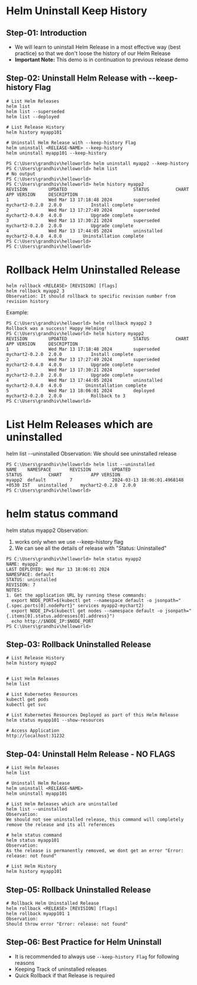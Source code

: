 # Helm Uninstall Keep History 

## Step-01: Introduction
- We will learn to uninstall Helm Release in a most effective way (best practice) so that we don't loose the history of our Helm Release
- **Important Note:** This demo is in continuation to previous release demo

## Step-02: Uninstall Helm Release with --keep-history Flag
```t
# List Helm Releases
helm list
helm list --superseded
helm list --deployed

# List Release History
helm history myapp101

# Uninstall Helm Release with --keep-history Flag
helm uninstall <RELEASE-NAME> --keep-history
helm uninstall myapp101 --keep-history
```

```t
PS C:\Users\grandhiv\helloworld> helm uninstall myapp2 --keep-history
PS C:\Users\grandhiv\helloworld> helm list
# No output
PS C:\Users\grandhiv\helloworld>
PS C:\Users\grandhiv\helloworld> helm history myapp2
REVISION        UPDATED                         STATUS          CHART           APP VERSION     DESCRIPTION
1               Wed Mar 13 17:18:48 2024        superseded      mychart2-0.2.0  2.0.0           Install complete
2               Wed Mar 13 17:27:49 2024        superseded      mychart2-0.4.0  4.0.0           Upgrade complete
3               Wed Mar 13 17:30:21 2024        superseded      mychart2-0.2.0  2.0.0           Upgrade complete
4               Wed Mar 13 17:44:05 2024        uninstalled     mychart2-0.4.0  4.0.0        Uninstallation complete
PS C:\Users\grandhiv\helloworld>
PS C:\Users\grandhiv\helloworld>
```

# Rollback Helm Uninstalled Release
```t
helm rollback <RELEASE> [REVISION] [flags]
helm rollback myapp2 3
Observation: It should rollback to specific revision number from revision history
```
Example:
```t
PS C:\Users\grandhiv\helloworld> helm rollback myapp2 3
Rollback was a success! Happy Helming!
PS C:\Users\grandhiv\helloworld> helm history myapp2   
REVISION        UPDATED                         STATUS          CHART           APP VERSION     DESCRIPTION
1               Wed Mar 13 17:18:48 2024        superseded      mychart2-0.2.0  2.0.0           Install complete
2               Wed Mar 13 17:27:49 2024        superseded      mychart2-0.4.0  4.0.0           Upgrade complete
3               Wed Mar 13 17:30:21 2024        superseded      mychart2-0.2.0  2.0.0           Upgrade complete
4               Wed Mar 13 17:44:05 2024        uninstalled     mychart2-0.4.0  4.0.0         Uninstallation complete
5               Wed Mar 13 18:06:01 2024        deployed        mychart2-0.2.0  2.0.0           Rollback to 3
PS C:\Users\grandhiv\helloworld> 

```

# List Helm Releases which are uninstalled
helm list --uninstalled
Observation:
We should see uninstalled release
```t
PS C:\Users\grandhiv\helloworld> helm list --uninstalled
NAME    NAMESPACE       REVISION        UPDATED                                 STATUS          CHART           APP VERSION
myapp2  default         7               2024-03-13 18:06:01.4968148 +0530 IST   uninstalled     mychart2-0.2.0  2.0.0
PS C:\Users\grandhiv\helloworld>
```

# helm status command
helm status myapp2
Observation:
1. works only when we use --keep-history flag
2. We can see all the details of release with "Status: Uninstalled"
```t
PS C:\Users\grandhiv\helloworld> helm status myapp2
NAME: myapp2
LAST DEPLOYED: Wed Mar 13 18:06:01 2024
NAMESPACE: default
STATUS: uninstalled
REVISION: 7
NOTES:
1. Get the application URL by running these commands:
  export NODE_PORT=$(kubectl get --namespace default -o jsonpath="{.spec.ports[0].nodePort}" services myapp2-mychart2)
  export NODE_IP=$(kubectl get nodes --namespace default -o jsonpath="{.items[0].status.addresses[0].address}")
  echo http://$NODE_IP:$NODE_PORT
PS C:\Users\grandhiv\helloworld>
```

## Step-03: Rollback Uninstalled Release
```t
# List Release History
helm history myapp2


# List Helm Releases
helm list

# List Kubernetes Resources
kubectl get pods
kubectl get svc

# List Kubernetes Resources Deployed as part of this Helm Release
helm status myapp101 --show-resources

# Access Application 
http://localhost:31232
```

## Step-04: Uninstall Helm Release - NO FLAGS
```t
# List Helm Releases
helm list

# Uninstall Helm Release
helm uninstall <RELEASE-NAME>
helm uninstall myapp101

# List Helm Releases which are uninstalled
helm list --uninstalled
Observation:
We should not see uninstalled release, this command will completely remove the release and its all references

# helm status command
helm status myapp101
Observation:
As the release is permanently removed, we dont get an error "Error: release: not found"

# List Helm History
helm history myapp101
```

## Step-05: Rollback Uninstalled Release
```t
# Rollback Helm Uninstalled Release
helm rollback <RELEASE> [REVISION] [flags]
helm rollback myapp101 1 
Observation: 
Should throw error "Error: release: not found"
```

## Step-06: Best Practice for Helm Uninstall
- It is recommended to always use `--keep-history Flag` for following reasons
- Keeping Track of uninstalled releases
- Quick Rollback if that Release is required
